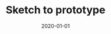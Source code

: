 ---
title: Sketch to prototype
summary: At Uizard, I worked building a pipeline to turn handwritten mockups into digital designs
tags:
  - CV
  - ML
date: 2020-01-01
external_link: https://www.youtube.com/watch?v=6PVgUBMBpsw&ab_channel=Uizard
---